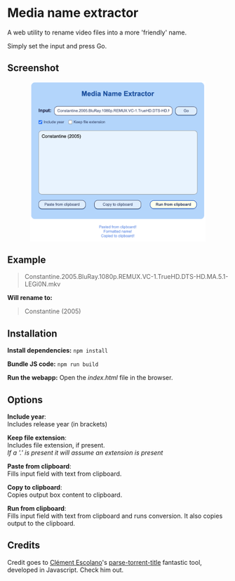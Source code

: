 # Media name extractor

A web utility to rename video files into a more 'friendly' name.

Simply set the input and press Go.


## Screenshot

<p align="center" width="100%">
  <img alt="screenshot" title="screenshot" src="image-1.png" width="500" />
</p>

## Example
> Constantine.2005.BluRay.1080p.REMUX.VC-1.TrueHD.DTS-HD.MA.5.1-LEGi0N.mkv

**Will rename to:**

> Constantine (2005)

## Installation

**Install dependencies:** `npm install`

**Bundle JS code:** `npm run build`

**Run the webapp:** Open the *index.html* file in the browser.

## Options

**Include year**:\
Includes release year (in brackets)

**Keep file extension**:\
Includes file extension, if present.\
*If a '.' is present it will assume an extension is present*

**Paste from clipboard**:\
Fills input field with text from clipboard.

**Copy to clipboard**:\
Copies output box content to clipboard.

**Run from clipboard**:\
Fills input field with text from clipboard and runs conversion. It also copies output to the clipboard.

## Credits
Credit goes to [Clément Escolano](https://github.com/clement-escolano)'s [parse-torrent-title](https://github.com/clement-escolano/parse-torrent-title) fantastic tool, developed in Javascript. Check him out.

<!-- Just to restrict screenshot size and align it -->
<style>
  img {
    max-width: 400px;
    display: block;
    margin: 0 auto;
  }
</style>